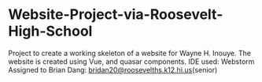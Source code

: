 # Website-Project-via-Roosevelt-High-School
Project to create a working skeleton of a website for Wayne H. Inouye. The website is created using Vue, and quasar components.  IDE used: Webstorm  Assigned to Brian Dang: bridan20@roosevelths.k12.hi.us(senior)
